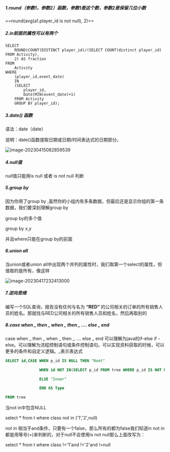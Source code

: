 ##### 1.round（参数1，参数2）函数，参数1是这个数，参数2是保留几位小数

==round(avg(a1.player_id is not null), 2)==

##### 2.in前面的属性可以有两个

```mysql
SELECT
	ROUND(COUNT(DISTINCT player_id)/(SELECT COUNT(distinct player_id) FROM Activity), 
	2) AS fraction
FROM
    Activity
WHERE
	(player_id,event_date)
	IN
	(SELECT 
        player_id,
        Date(MIN(event_date)+1)
	FROM Activity
	GROUP BY player_id);
```

##### 3.date() 函数

语法：date（date）

说明：date()函数提取日期或日期/时间表达式的日期部分。

![image-20230415082859539](C:\Users\王志生\AppData\Roaming\Typora\typora-user-images\image-20230415082859539.png)

##### 4.null值

null值只能用is null 或者 is not null 判断

##### 5.group by

因为你用了group by ,虽然你的小组内有多条数据，但最后还是显示你组的第一条数据，我们要深刻理解group by

group by的多个值

group by x,y

并且where只能在group by的前面

##### 6.union all

当union或者union all中出现两个并列的属性时，我们取第一个select的属性，但值取的是所有，像这样

![image-20230417232413000](C:\Users\王志生\AppData\Roaming\Typora\typora-user-images\image-20230417232413000.png)

##### 7.逆向思维

编写一个SQL查询，报告没有任何与名为 **“RED”** 的公司相关的订单的所有销售人员的姓名。那就找与RED公司相关的所有销售人员和姓名，然后再取别的

##### 8.case when _ then _ when _ then _ .... else  _ end

 case when _ then _ when _ then _ .... else  _ end 可以理解为java的if-else if -else。可以理解为流程控制语句或条件控制语句。可以实现资料获取的时候，可以更多的条件和自定义逻辑。_表示表达式 

```sql
SELECT id,CASE WHEN p_id IS NULL THEN "Root"

               WHEN id NOT IN(SELECT p_id FROM tree WHERE p_id IS NOT NULL) THEN "Leaf"

               ELSE "Inner"

               END AS Type

FROM tree
```

当not in中包含NULL

select * from t where class not in ('1','2',null)


not in 相当于and条件，只要有一个false，那么所有的都为false我们知道in not in都是用等号(=)来判断的，对于null不会使用is not null那么上面改写为：

select * from t where class !='1'and !='2'and !=null